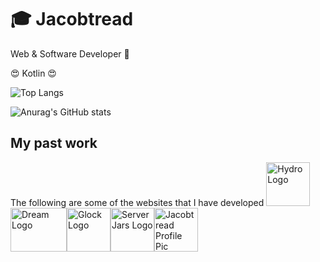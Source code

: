 
# 🎓 Jacobtread
Web & Software Developer  🤖

😍 Kotlin 😍

![Top Langs](https://github-readme-stats.vercel.app/api/top-langs/?username=jacobtread&layout=compact)

![Anurag's GitHub stats](https://github-readme-stats.vercel.app/api?username=jacobtread&show_icons=true)
## My past work
The following are some of the websites that I have developed
<img src="https://hydrocheats.net/img/logo.png" alt="Hydro Logo" width="70" height="70"><img src="https://dreamclient.xyz/assets/img/logo.png" alt="Dream Logo" width="90" height="70"><img src="https://glockclicker.xyz/assets/img/logo-min.png" alt="Glock Logo" width="70" height="70"><img src="https://serverjars.com/assets/img/icon_small.png" alt="ServerJars Logo" width="70" height="70"><img src="https://jacobtread.github.io/assets/img/jacobtread.png" alt="Jacobtread Profile Pic" width="70" height="70">




